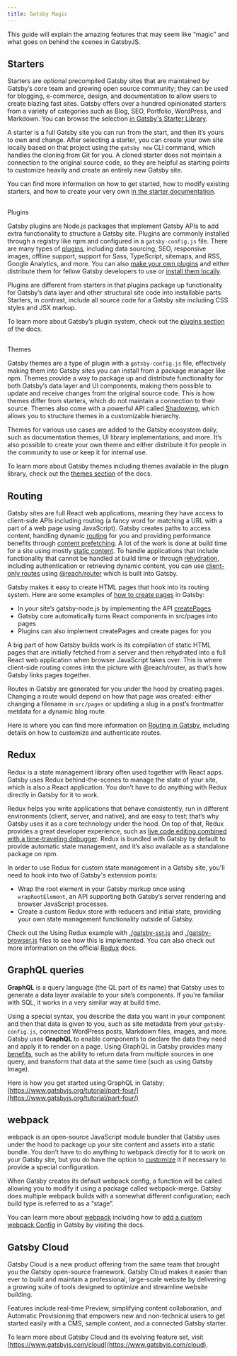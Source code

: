 ```yaml
---
title: Gatsby Magic
---
```


This guide will explain the amazing features that may seem like “magic” and what goes on behind the scenes in GatsbyJS.

## Starters


Starters are optional precompiled Gatsby sites that are maintained by Gatsby’s core team and growing open source community; they can be used for blogging, e-commerce, design, and documentation to allow users to create blazing fast sites. Gatsby offers over a hundred opinionated starters from a variety of categories such as Blog, SEO, Portfolio, WordPress, and Markdown. You can browse the selection [in Gatsby's Starter Library](https://www.gatsbyjs.org/starters/?v=2).

A starter is a full Gatsby site you can run from the start, and then it’s yours to own and change. After selecting a starter, you can create your own site locally based on that project using the `gatsby new` CLI command, which handles the cloning from Git for you. A cloned starter does not maintain a connection to the original source code, so they are helpful as starting points to customize heavily and create an entirely new Gatsby site.

You can find more information on how to get started, how to modify existing starters, and how to create your very own [in the starter documentation](https://www.gatsbyjs.org/docs/starters/).

##

Plugins

Gatsby plugins are Node.js packages that implement Gatsby APIs to add extra functionality to structure a Gatsby site. Plugins are commonly installed through a registry like npm and configured in a `gatsby-config.js` file. There are many types of [plugins](https://www.gatsbyjs.org/plugins/), including data sourcing, SEO, responsive images, offline support, support for Sass, TypeScript, sitemaps, and RSS, Google Analytics, and more. You can also [make your own plugins](https://www.gatsbyjs.org/docs/creating-plugins/) and either distribute them for fellow Gatsby developers to use or [install them locally](https://www.gatsbyjs.org/docs/loading-plugins-from-your-local-plugins-folder/).

Plugins are different from starters in that plugins package up functionality for Gatsby’s data layer and other structural site code into installable parts. Starters, in contrast, include all source code for a Gatsby site including CSS styles and JSX markup.

To learn more about Gatsby’s plugin system, check out the [plugins section](https://www.gatsbyjs.org/docs/plugins/) of the docs.

##

Themes

Gatsby themes are a type of plugin with a `gatsby-config.js` file, effectively making them into Gatsby sites you can install from a package manager like npm. Themes provide a way to package up and distribute functionality for both Gatsby’s data layer and UI components, making them possible to update and receive changes from the original source code. This is how themes differ from starters, which do not maintain a connection to their source. Themes also come with a powerful API called [Shadowing](https://www.gatsbyjs.org/docs/themes/shadowing/), which allows you to structure themes in a customizable hierarchy.

Themes for various use cases are added to the Gatsby ecosystem daily, such as documentation themes, UI library implementations, and more. It’s also possible to create your own theme and either distribute it for people in the community to use or keep it for internal use.

To learn more about Gatsby themes including themes available in the plugin library, check out the [themes section](https://www.gatsbyjs.org/docs/themes/) of the docs.

## Routing

Gatsby sites are full React web applications, meaning they have access to client-side APIs including routing (a fancy word for matching a URL with a part of a web page using JavaScript). Gatsby creates paths to access content, handling dynamic [routing](https://www.gatsbyjs.org/docs/glossary#routing) for you and providing performance benefits through [content prefetching](https://www.gatsbyjs.org/docs/routing/#performance-and-prefetching). A lot of the work is done at build time for a site using mostly [static content](https://www.gatsbyjs.org/docs/adding-app-and-website-functionality/#static-pages). To handle applications that include functionality that cannot be handled at build time or through [rehydration](https://www.gatsbyjs.org/docs/adding-app-and-website-functionality/#how-hydration-makes-apps-possible), including authentication or retrieving dynamic content, you can use [client-only routes](https://www.gatsbyjs.org/docs/client-only-routes-and-user-authentication) using [@reach/router](https://www.gatsbyjs.org/docs/reach-router-and-gatsby/) which is built into Gatsby.

Gatsby makes it easy to create HTML pages that hook into its routing system. Here are some examples of [how to create pages](https://www.gatsbyjs.org/docs/creating-and-modifying-pages) in Gatsby:

- In your site’s gatsby-node.js by implementing the API [createPages](https://www.gatsbyjs.org/docs/node-apis/#createPages)
- Gatsby core automatically turns React components in src/pages into pages
- Plugins can also implement createPages and create pages for you

A big part of how Gatsby builds work is its compilation of static HTML pages that are initially fetched from a server and then rehydrated into a full React web application when browser JavaScript takes over. This is where client-side routing comes into the picture with @reach/router, as that’s how Gatsby links pages together.

Routes in Gatsby are generated for you under the hood by creating pages. Changing a route would depend on how that page was created: either changing a filename in `src/pages` or updating a slug in a post’s frontmatter metdata for a dynamic blog route.

Here is where you can find more information on [Routing in Gatsby](https://www.gatsbyjs.org/docs/routing/), including details on how to customize and authenticate routes.

## Redux

Redux is a state management library often used together with React apps. Gatsby uses Redux behind-the-scenes to manage the state of your site, which is also a React application. You don’t have to do anything with Redux directly in Gatsby for it to work.

Redux helps you write applications that behave consistently, run in different environments (client, server, and native), and are easy to test; that’s why Gatsby uses it as a core technology under the hood. On top of that, Redux provides a great developer experience, such as [live code editing combined with a time-traveling debugger](https://github.com/reduxjs/redux-devtools). Redux is bundled with Gatsby by default to provide automatic state management, and it’s also available as a standalone package on npm.

In order to use Redux for custom state management in a Gatsby site, you'll need to hook into two of Gatsby's extension points:

- Wrap the root element in your Gatsby markup once using `wrapRootElement`, an API supporting both Gatsby’s server rendering and browser JavaScript processes.
- Create a custom Redux store with reducers and initial state, providing your own state management functionality outside of Gatsby.

Check out the Using Redux example with [./gatsby-ssr.js](https://github.com/gatsbyjs/gatsby/blob/master/examples/using-redux/gatsby-ssr.js) and [./gatsby-browser.js](https://github.com/gatsbyjs/gatsby/blob/master/examples/using-redux/gatsby-browser.js) files to see how this is implemented. You can also check out more information on the official [Redux](https://redux.js.org/introduction/getting-started) docs.

## GraphQL queries

**GraphQL** is a query language (the QL part of its name) that Gatsby uses to generate a data layer available to your site’s components. If you're familiar with SQL, it works in a very similar way at build time.

Using a special syntax, you describe the data you want in your component and then that data is given to you, such as site metadata from your `gatsby-config.js`, connected WordPress posts, Markdown files, images, and more. Gatsby uses **GraphQL** to enable components to declare the data they need and apply it to render on a page. Using GraphQL in Gatsby provides many [benefits](https://www.gatsbyjs.org/docs/why-gatsby-uses-graphql/), such as the ability to return data from multiple sources in one query, and transform that data at the same time (such as using Gatsby Image).

Here is how you get started using GraphQL in Gatsby: [https://www.gatsbyjs.org/tutorial/part-four/](https://www.gatsbyjs.org/tutorial/part-four/)

## webpack

webpack is an open-source JavaScript module bundler that Gatsby uses under the hood to package up your site content and assets into a static bundle. You don’t have to do anything to webpack directly for it to work on your Gatsby site, but you do have the option to [customize](https://www.gatsbyjs.org/docs/add-custom-webpack-config/) it if necessary to provide a special configuration.

When Gatsby creates its default webpack config, a function will be called allowing you to modify it using a package called webpack-merge. Gatsby does multiple webpack builds with a somewhat different configuration; each build type is referred to as a “stage”.

You can learn more about [webpack](https://www.gatsbyjs.org/docs/webpack-and-ssr/) including how to [add a custom webpack Config](https://www.gatsbyjs.org/docs/add-custom-webpack-config/) in Gatsby by visiting the docs.

## Gatsby Cloud

Gatsby Cloud is a new product offering from the same team that brought you the Gatsby open-source framework. Gatsby Cloud makes it easier than ever to build and maintain a professional, large-scale website by delivering a growing suite of tools designed to optimize and streamline website building.

Features include real-time Preview, simplifying content collaboration, and Automatic Provisioning that empowers new and non-technical users to get started easily with a CMS, sample content, and a connected Gatsby starter.

To learn more about Gatsby Cloud and its evolving feature set, visit [https://www.gatsbyjs.com/cloud](https://www.gatsbyjs.com/cloud).

<!-- Docs to Markdown version 1.0β17 -->

